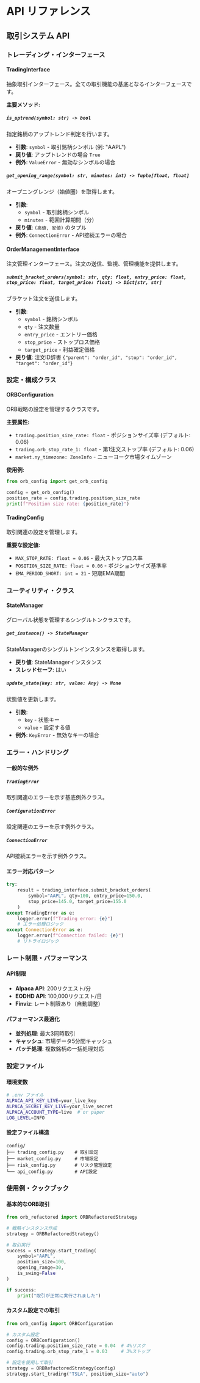 # API リファレンス

## 取引システム API

### トレーディング・インターフェース

#### TradingInterface
抽象取引インターフェース。全ての取引機能の基底となるインターフェースです。

**主要メソッド:**

##### `is_uptrend(symbol: str) -> bool`
指定銘柄のアップトレンド判定を行います。

- **引数**: `symbol` - 取引銘柄シンボル (例: "AAPL")
- **戻り値**: アップトレンドの場合 `True`
- **例外**: `ValueError` - 無効なシンボルの場合

##### `get_opening_range(symbol: str, minutes: int) -> Tuple[float, float]`
オープニングレンジ（始値圏）を取得します。

- **引数**: 
  - `symbol` - 取引銘柄シンボル
  - `minutes` - 範囲計算期間（分）
- **戻り値**: `(高値, 安値)` のタプル
- **例外**: `ConnectionError` - API接続エラーの場合

#### OrderManagementInterface  
注文管理インターフェース。注文の送信、監視、管理機能を提供します。

##### `submit_bracket_orders(symbol: str, qty: float, entry_price: float, stop_price: float, target_price: float) -> Dict[str, str]`
ブラケット注文を送信します。

- **引数**:
  - `symbol` - 銘柄シンボル
  - `qty` - 注文数量
  - `entry_price` - エントリー価格
  - `stop_price` - ストップロス価格
  - `target_price` - 利益確定価格
- **戻り値**: 注文ID辞書 `{"parent": "order_id", "stop": "order_id", "target": "order_id"}`

### 設定・構成クラス

#### ORBConfiguration
ORB戦略の設定を管理するクラスです。

**主要属性:**
- `trading.position_size_rate: float` - ポジションサイズ率 (デフォルト: 0.06)
- `trading.orb_stop_rate_1: float` - 第1注文ストップ率 (デフォルト: 0.06)
- `market.ny_timezone: ZoneInfo` - ニューヨーク市場タイムゾーン

**使用例:**
```python
from orb_config import get_orb_config

config = get_orb_config()
position_rate = config.trading.position_size_rate
print(f"Position size rate: {position_rate}")
```

#### TradingConfig
取引関連の設定を管理します。

**重要な設定値:**
- `MAX_STOP_RATE: float = 0.06` - 最大ストップロス率
- `POSITION_SIZE_RATE: float = 0.06` - ポジションサイズ基準率
- `EMA_PERIOD_SHORT: int = 21` - 短期EMA期間

### ユーティリティ・クラス

#### StateManager
グローバル状態を管理するシングルトンクラスです。

##### `get_instance() -> StateManager`
StateManagerのシングルトンインスタンスを取得します。

- **戻り値**: StateManagerインスタンス
- **スレッドセーフ**: はい

##### `update_state(key: str, value: Any) -> None`
状態値を更新します。

- **引数**:
  - `key` - 状態キー
  - `value` - 設定する値
- **例外**: `KeyError` - 無効なキーの場合

### エラー・ハンドリング

#### 一般的な例外

##### `TradingError`
取引関連のエラーを示す基底例外クラス。

##### `ConfigurationError`  
設定関連のエラーを示す例外クラス。

##### `ConnectionError`
API接続エラーを示す例外クラス。

#### エラー対応パターン

```python
try:
    result = trading_interface.submit_bracket_orders(
        symbol="AAPL", qty=100, entry_price=150.0, 
        stop_price=145.0, target_price=155.0
    )
except TradingError as e:
    logger.error(f"Trading error: {e}")
    # エラー処理ロジック
except ConnectionError as e:
    logger.error(f"Connection failed: {e}")
    # リトライロジック
```

### レート制限・パフォーマンス

#### API制限
- **Alpaca API**: 200リクエスト/分
- **EODHD API**: 100,000リクエスト/日
- **Finviz**: レート制限あり（自動調整）

#### パフォーマンス最適化
- **並列処理**: 最大3同時取引
- **キャッシュ**: 市場データ5分間キャッシュ
- **バッチ処理**: 複数銘柄の一括処理対応

### 設定ファイル

#### 環境変数
```bash
# .env ファイル
ALPACA_API_KEY_LIVE=your_live_key
ALPACA_SECRET_KEY_LIVE=your_live_secret
ALPACA_ACCOUNT_TYPE=live  # or paper
LOG_LEVEL=INFO
```

#### 設定ファイル構造
```
config/
├── trading_config.py    # 取引設定
├── market_config.py     # 市場設定  
├── risk_config.py       # リスク管理設定
└── api_config.py        # API設定
```

### 使用例・クックブック

#### 基本的なORB取引
```python
from orb_refactored import ORBRefactoredStrategy

# 戦略インスタンス作成
strategy = ORBRefactoredStrategy()

# 取引実行
success = strategy.start_trading(
    symbol="AAPL",
    position_size=100,
    opening_range=30,
    is_swing=False
)

if success:
    print("取引が正常に実行されました")
```

#### カスタム設定での取引
```python
from orb_config import ORBConfiguration

# カスタム設定
config = ORBConfiguration()
config.trading.position_size_rate = 0.04  # 4%リスク
config.trading.orb_stop_rate_1 = 0.03     # 3%ストップ

# 設定を使用して取引
strategy = ORBRefactoredStrategy(config)
strategy.start_trading("TSLA", position_size="auto")
```

